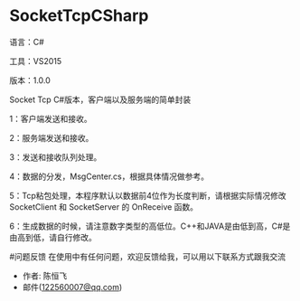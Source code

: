 # SocketTcpCSharp

语言：C#

工具：VS2015

版本：1.0.0

Socket Tcp C#版本，客户端以及服务端的简单封装

1：客户端发送和接收。

2：服务端发送和接收。

3：发送和接收队列处理。

4：数据的分发，MsgCenter.cs，根据具体情况做参考。

5：Tcp粘包处理，本程序默认以数据前4位作为长度判断，请根据实际情况修改 SocketClient 和 SocketServer 的 OnReceive  函数。

6：生成数据的时候，请注意数字类型的高低位。C++和JAVA是由低到高，C#是由高到低，请自行修改。

#问题反馈
在使用中有任何问题，欢迎反馈给我，可以用以下联系方式跟我交流

* 作者: 陈恒飞
* 邮件(122560007@qq.com)
